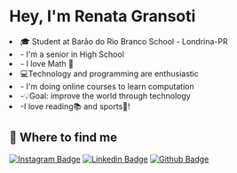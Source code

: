 # Hey, I'm Renata Gransoti

<li>🎓 Student at Barão do Rio Branco School - Londrina-PR</li>
<li>  - I'm a senior in High School</li>
<li>  - I love Math 🔢</li>

<li>💻Technology and programming are enthusiastic</li>
<li>  - I'm doing online courses to learn computation</li>

<li>-💡Goal: improve the world through technology</li>

<li>-I love reading📚 and sports🏐!

## 🤗 Where to find me
 
[![Instagram Badge](https://img.shields.io/badge/-instagram-C13584?style=flat-square&labelColor=C13584&logo=instagram&logoColor=white&link=https://www.https://www.instagram.com/re.gransoti/)](https://www.instagram.com/re.gransoti/)
[![Linkedin Badge](https://img.shields.io/badge/-linkedin-blue?style=flat-square&logo=Linkedin&logoColor=white&link=https://www.linkedin.com/in/renatagransoti/)](https:/www.linkedin.com/in/renatagransoti/)
[![Github Badge](https://img.shields.io/badge/-github-000?style=flat-square&logo=Github&logoColor=white&link=https://github.com/RenataGransoti)](https://github.com/RenataGransoti)
